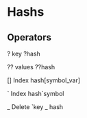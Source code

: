 
# Hashs

## Operators
? key ?hash

?? values ??hash

[] Index hash[symbol_var]

\` Index hash\`symbol

_ Delete \`key _ hash
